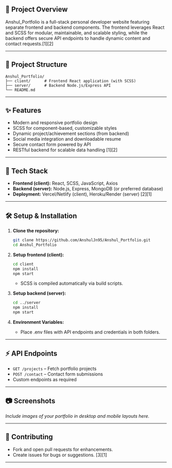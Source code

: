 ## 📝 Project Overview
Anshul_Portfolio is a full-stack personal developer website featuring separate frontend and backend components. The frontend leverages React and SCSS for modular, maintainable, and scalable styling, while the backend offers secure API endpoints to handle dynamic content and contact requests.[1][2]

***

## 📁 Project Structure

```
Anshul_Portfolio/
├── client/      # Frontend React application (with SCSS)
├── server/      # Backend Node.js/Express API
└── README.md
```


***

## ✨ Features

- Modern and responsive portfolio design
- SCSS for component-based, customizable styles
- Dynamic project/achievement sections (from backend)
- Social media integration and downloadable resume
- Secure contact form powered by API
- RESTful backend for scalable data handling
[1][2]

***

## 🚀 Tech Stack

- **Frontend (client):** React, SCSS, JavaScript, Axios
- **Backend (server):** Node.js, Express, MongoDB (or preferred database)
- **Deployment:** Vercel/Netlify (client), Heroku/Render (server)
[2][1]

***

## 🛠️ Setup & Installation

1. **Clone the repository:**
   ```bash
   git clone https://github.com/AnshulJn95/Anshul_Portfolio.git
   cd Anshul_Portfolio
   ```

2. **Setup frontend (client):**
   ```bash
   cd client
   npm install
   npm start
   ```
   - SCSS is compiled automatically via build scripts.

3. **Setup backend (server):**
   ```bash
   cd ../server
   npm install
   npm start
   ```

4. **Environment Variables:**
   - Place .env files with API endpoints and credentials in both folders.

***

## ⚡ API Endpoints

- `GET /projects` – Fetch portfolio projects
- `POST /contact` – Contact form submissions
- Custom endpoints as required

***

## 📷 Screenshots

_Include images of your portfolio in desktop and mobile layouts here._

***

## 🙌 Contributing

- Fork and open pull requests for enhancements.
- Create issues for bugs or suggestions.
[3][1]

***
